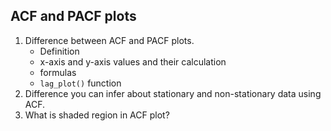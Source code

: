## ACF and PACF plots

1. Difference between ACF and PACF plots.
	- Definition
	- x-axis and y-axis values and their calculation
	- formulas
	- `lag_plot()` function
2. Difference you can infer about stationary and non-stationary data using ACF.
3. What is shaded region in ACF plot?


